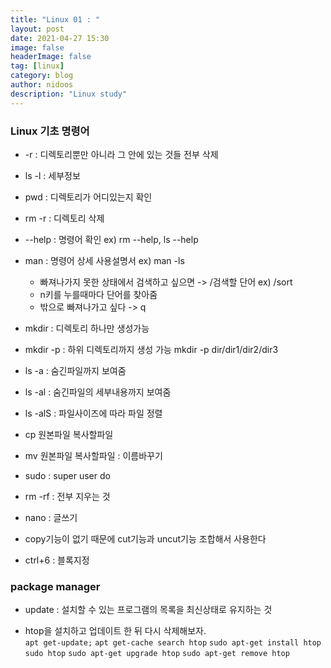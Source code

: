 ```yaml
---
title: "Linux 01 : "
layout: post
date: 2021-04-27 15:30
image: false
headerImage: false
tag: [linux]
category: blog
author: nidoos
description: "Linux study"
---
```


### Linux 기초 명령어
- -r : 디렉토리뿐만 아니라 그 안에 있는 것들 전부 삭제
- ls -l : 세부정보
- pwd : 디렉토리가 어디있는지 확인
- rm -r : 디렉토리 삭제
- --help : 명령어 확인 ex) rm --help, ls --help
- man : 명령어 상세 사용설명서 ex) man -ls
  - 빠져나가지 못한 상태에서 검색하고 싶으면 -> /검색할 단어
    ex) /sort
  - n키를 누를때마다 단어를 찾아줌
  - 밖으로 빠져나가고 싶다 -> q
- mkdir : 디렉토리 하나만 생성가능
- mkdir -p : 하위 디렉토리까지 생성 가능 mkdir -p dir/dir1/dir2/dir3

- ls -a : 숨긴파일까지 보여줌
- ls -al : 숨긴파일의 세부내용까지 보여줌
- ls -alS : 파일사이즈에 따라 파일 정렬

- cp 원본파일 복사할파일
- mv 원본파일 복사할파일 : 이름바꾸기

- sudo : super user do
- rm -rf : 전부 지우는 것

- nano : 글쓰기
- copy기능이 없기 때문에 cut기능과 uncut기능 조합해서 사용한다
- ctrl+6 : 블록지정


### package manager

- update : 설치할 수 있는 프로그램의 목록을 최신상태로 유지하는 것

- htop을 설치하고 업데이트 한 뒤 다시 삭제해보자. <br>
`apt get-update;`
`apt get-cache search htop`
`sudo apt-get install htop`
`sudo htop`
`sudo apt-get upgrade htop`
`sudo apt-get remove htop`

